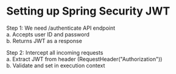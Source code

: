 # Setting up Spring Security JWT

Step 1: We need /authenticate API endpoint <br/>
  a. Accepts user ID and password <br/>
  b. Returns JWT as a response <br/>

Step 2: Intercept all incoming requests <br/>
  a. Extract JWT from header (RequestHeader("Authorization")) <br/>
  b. Validate and set in execution context <br/>


